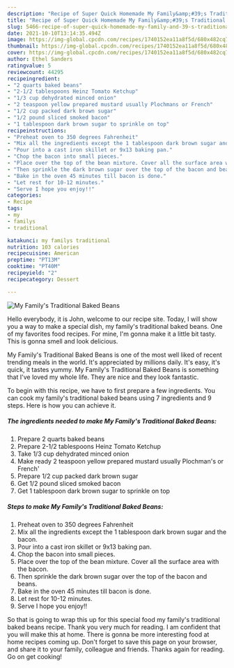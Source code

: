 ```yaml
---
description: "Recipe of Super Quick Homemade My Family&amp;#39;s Traditional Baked Beans"
title: "Recipe of Super Quick Homemade My Family&amp;#39;s Traditional Baked Beans"
slug: 5466-recipe-of-super-quick-homemade-my-family-and-39-s-traditional-baked-beans
date: 2021-10-10T13:14:35.494Z
image: https://img-global.cpcdn.com/recipes/1740152ea11a8f5d/680x482cq70/my-familys-traditional-baked-beans-recipe-main-photo.jpg
thumbnail: https://img-global.cpcdn.com/recipes/1740152ea11a8f5d/680x482cq70/my-familys-traditional-baked-beans-recipe-main-photo.jpg
cover: https://img-global.cpcdn.com/recipes/1740152ea11a8f5d/680x482cq70/my-familys-traditional-baked-beans-recipe-main-photo.jpg
author: Ethel Sanders
ratingvalue: 5
reviewcount: 44295
recipeingredient:
- "2 quarts baked beans"
- "2-1/2 tablespoons Heinz Tomato Ketchup"
- "1/3 cup dehydrated minced onion"
- "2 teaspoon yellow prepared mustard usually Plochmans or French"
- "1/2 cup packed dark brown sugar"
- "1/2 pound sliced smoked bacon"
- "1 tablespoon dark brown sugar to sprinkle on top"
recipeinstructions:
- "Preheat oven to 350 degrees Fahrenheit"
- "Mix all the ingredients except the 1 tablespoon dark brown sugar and the bacon."
- "Pour into a cast iron skillet or 9x13 baking pan."
- "Chop the bacon into small pieces."
- "Place over the top of the bean mixture. Cover all the surface area with the bacon."
- "Then sprinkle the dark brown sugar over the top of the bacon and beans."
- "Bake in the oven 45 minutes till bacon is done."
- "Let rest for 10-12 minutes."
- "Serve I hope you enjoy!!"
categories:
- Recipe
tags:
- my
- familys
- traditional

katakunci: my familys traditional 
nutrition: 103 calories
recipecuisine: American
preptime: "PT13M"
cooktime: "PT40M"
recipeyield: "2"
recipecategory: Dessert

---
```



![My Family&#39;s Traditional Baked Beans](https://img-global.cpcdn.com/recipes/1740152ea11a8f5d/680x482cq70/my-familys-traditional-baked-beans-recipe-main-photo.jpg)

Hello everybody, it is John, welcome to our recipe site. Today, I will show you a way to make a special dish, my family&#39;s traditional baked beans. One of my favorites food recipes. For mine, I'm gonna make it a little bit tasty. This is gonna smell and look delicious.

My Family&#39;s Traditional Baked Beans is one of the most well liked of recent trending meals in the world. It's appreciated by millions daily. It's easy, it's quick, it tastes yummy. My Family&#39;s Traditional Baked Beans is something that I've loved my whole life. They are nice and they look fantastic.




To begin with this recipe, we have to first prepare a few ingredients. You can cook my family&#39;s traditional baked beans using 7 ingredients and 9 steps. Here is how you can achieve it.

<!--inarticleads1-->

##### The ingredients needed to make My Family&#39;s Traditional Baked Beans:

1. Prepare 2 quarts baked beans
1. Prepare 2-1/2 tablespoons Heinz Tomato Ketchup
1. Take 1/3 cup dehydrated minced onion
1. Make ready 2 teaspoon yellow prepared mustard usually Plochman&#39;s or French&#39;
1. Prepare 1/2 cup packed dark brown sugar
1. Get 1/2 pound sliced smoked bacon
1. Get 1 tablespoon dark brown sugar to sprinkle on top




<!--inarticleads2-->

##### Steps to make My Family&#39;s Traditional Baked Beans:

1. Preheat oven to 350 degrees Fahrenheit
1. Mix all the ingredients except the 1 tablespoon dark brown sugar and the bacon.
1. Pour into a cast iron skillet or 9x13 baking pan.
1. Chop the bacon into small pieces.
1. Place over the top of the bean mixture. Cover all the surface area with the bacon.
1. Then sprinkle the dark brown sugar over the top of the bacon and beans.
1. Bake in the oven 45 minutes till bacon is done.
1. Let rest for 10-12 minutes.
1. Serve I hope you enjoy!!




So that is going to wrap this up for this special food my family&#39;s traditional baked beans recipe. Thank you very much for reading. I am confident that you will make this at home. There is gonna be more interesting food at home recipes coming up. Don't forget to save this page on your browser, and share it to your family, colleague and friends. Thanks again for reading. Go on get cooking!
